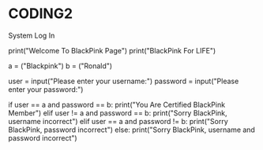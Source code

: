 # CODING2
System Log In

print("Welcome To BlackPink Page")
print("BlackPink For LIFE")

a = ("Blackpink")
b = ("Ronald")

user = input("Please enter your username:")
password = input("Please enter your password:")

if user == a and password == b:
    print("You Are Certified BlackPink Member")
elif user != a and password == b:
    print("Sorry BlackPink, username incorrect")
elif user == a and password != b:
         print("Sorry BlackPink, password incorrect")
else:
          print("Sorry BlackPink, username and password incorrect")
